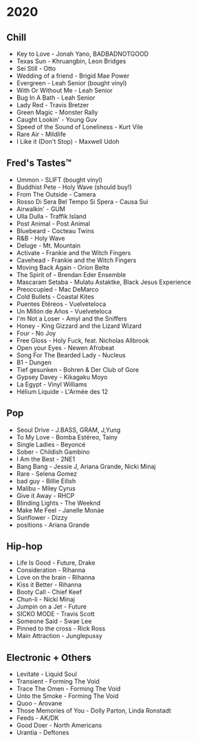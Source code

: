 # 2020

## Chill

- Key to Love - Jonah Yano, BADBADNOTGOOD
- Texas Sun - Khruangbin, Leon Bridges
- Sei Still - Otto
- Wedding of a friend - Brigid Mae Power
- Evergreen - Leah Senior (bought vinyl)
- With Or Without Me - Leah Senior
- Bug In A Bath - Leah Senior
- Lady Red - Travis Bretzer
- Green Magic - Monster Rally
- Caught Lookin' - Young Guv
- Speed of the Sound of Loneliness - Kurt Vile
- Rare Air - Mildlife
- I Like it (Don't Stop) - Maxwell Udoh

## Fred's Tastes™

- Ummon - SLIFT (bought vinyl)
- Buddhist Pete - Holy Wave (should buy!)
- From The Outside - Camera
- Rosso Di Sera Bel Tempo Si Spera - Causa Sui
- Airwalkin' - GUM
- Ulla Dulla - Traffik Island
- Post Animal - Post Animal
- Bluebeard - Cocteau Twins
- R&B - Holy Wave
- Deluge - Mt. Mountain
- Activate - Frankie and the Witch Fingers
- Cavehead - Frankie and the Witch Fingers
- Moving Back Again - Orion Belte
- The Spirit of - Brendan Eder Ensemble
- Mascaram Setaba - Mulatu Astaktke, Black Jesus Experience
- Preoccupied - Mac DeMarco
- Cold Bullets - Coastal Kites
- Puentes Etéreos - Vuelveteloca
- Un Millón de Años - Vuelveteloca
- I'm Not a Loser - Amyl and the Sniffers
- Honey - King Gizzard and the Lizard Wizard
- Four - No Joy
- Free Gloss - Holy Fuck, feat. Nicholas Allbrook
- Open your Eyes - Newen Afrobeat
- Song For The Bearded Lady - Nucleus
- B1 - Dungen
- Tief gesunken - Bohren & Der Club of Gore
- Gypsey Davey - Kikagaku Moyo
- La Egypt - Vinyl Williams
- Hélium Liquide - L'Armée des 12

## Pop

- Seoul Drive - J.BASS, GRAM, J,Yung
- To My Love - Bomba Estéreo, Tainy
- Single Ladies - Beyoncé
- Sober - Childish Gambino
- I Am the Best - 2NE1
- Bang Bang - Jessie J, Ariana Grande, Nicki Minaj
- Rare - Selena Gomez
- bad guy - Billie Eilish
- Malibu - Miley Cyrus
- Give it Away - RHCP
- Blinding Lights - The Weeknd
- Make Me Feel - Janelle Monáe
- Sunflower - Dizzy
- positions - Ariana Grande

## Hip-hop

- Life Is Good - Future, Drake
- Consideration - Rihanna
- Love on the brain - Rihanna
- Kiss it Better - Rihanna
- Booty Call - Chief Keef
- Chun-li - Nicki Minaj
- Jumpin on a Jet - Future
- SICKO MODE - Travis Scott
- Someone Said - Swae Lee
- Pinned to the cross - Rick Ross
- Main Attraction - Junglepussy

## Electronic + Others

- Levitate - Liquid Soul
- Transient - Forming The Void
- Trace The Omen - Forming The Void
- Unto the Smoke - Forming The Void
- Quoo - Arovane
- Those Memories of You - Dolly Parton, Linda Ronstadt
- Feeds - AK/DK
- Good Doer - North Americans
- Urantia - Deftones